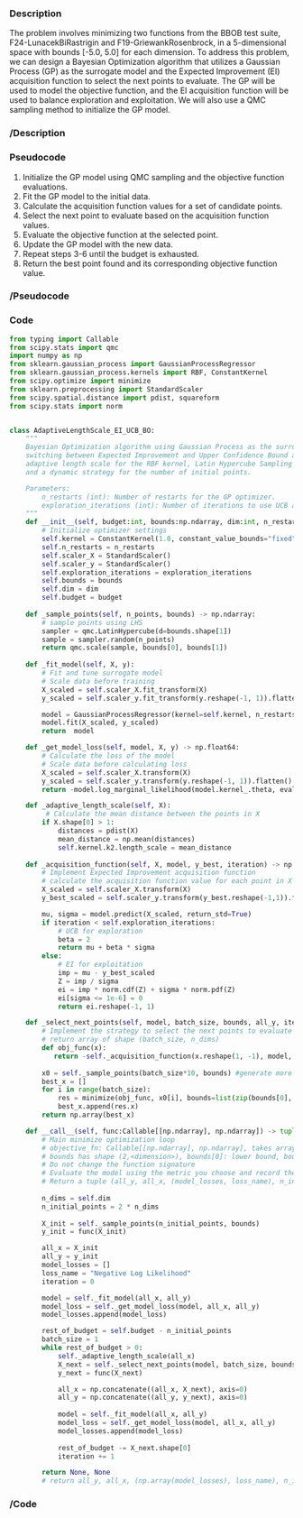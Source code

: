 ### Description
The problem involves minimizing two functions from the BBOB test suite, F24-LunacekBiRastrigin and F19-GriewankRosenbrock, in a 5-dimensional space with bounds [-5.0, 5.0] for each dimension. 
To address this problem, we can design a Bayesian Optimization algorithm that utilizes a Gaussian Process (GP) as the surrogate model and the Expected Improvement (EI) acquisition function to select the next points to evaluate. 
The GP will be used to model the objective function, and the EI acquisition function will be used to balance exploration and exploitation. 
We will also use a QMC sampling method to initialize the GP model.

### /Description

### Pseudocode
1. Initialize the GP model using QMC sampling and the objective function evaluations.
2. Fit the GP model to the initial data.
3. Calculate the acquisition function values for a set of candidate points.
4. Select the next point to evaluate based on the acquisition function values.
5. Evaluate the objective function at the selected point.
6. Update the GP model with the new data.
7. Repeat steps 3-6 until the budget is exhausted.
8. Return the best point found and its corresponding objective function value.

### /Pseudocode


### Code
```python
from typing import Callable
from scipy.stats import qmc
import numpy as np
from sklearn.gaussian_process import GaussianProcessRegressor
from sklearn.gaussian_process.kernels import RBF, ConstantKernel
from scipy.optimize import minimize
from sklearn.preprocessing import StandardScaler
from scipy.spatial.distance import pdist, squareform
from scipy.stats import norm


class AdaptiveLengthScale_EI_UCB_BO:
    """
    Bayesian Optimization algorithm using Gaussian Process as the surrogate model,
    switching between Expected Improvement and Upper Confidence Bound as the acquisition function,
    adaptive length scale for the RBF kernel, Latin Hypercube Sampling for initial points,
    and a dynamic strategy for the number of initial points.

    Parameters:
        n_restarts (int): Number of restarts for the GP optimizer.
        exploration_iterations (int): Number of iterations to use UCB as the acquisition function.
    """
    def __init__(self, budget:int, bounds:np.ndarray, dim:int, n_restarts=10, exploration_iterations=10):
        # Initialize optimizer settings
        self.kernel = ConstantKernel(1.0, constant_value_bounds="fixed") * RBF(length_scale=1.0, length_scale_bounds="fixed")
        self.n_restarts = n_restarts
        self.scaler_X = StandardScaler()
        self.scaler_y = StandardScaler()
        self.exploration_iterations = exploration_iterations
        self.bounds = bounds
        self.dim = dim
        self.budget = budget
        
    def _sample_points(self, n_points, bounds) -> np.ndarray:
        # sample points using LHS
        sampler = qmc.LatinHypercube(d=bounds.shape[1])
        sample = sampler.random(n_points)
        return qmc.scale(sample, bounds[0], bounds[1])
    
    def _fit_model(self, X, y):
        # Fit and tune surrogate model 
        # Scale data before training
        X_scaled = self.scaler_X.fit_transform(X)
        y_scaled = self.scaler_y.fit_transform(y.reshape(-1, 1)).flatten()

        model = GaussianProcessRegressor(kernel=self.kernel, n_restarts_optimizer=self.n_restarts)
        model.fit(X_scaled, y_scaled)
        return  model

    def _get_model_loss(self, model, X, y) -> np.float64:
        # Calculate the loss of the model
        # Scale data before calculating loss
        X_scaled = self.scaler_X.transform(X)
        y_scaled = self.scaler_y.transform(y.reshape(-1, 1)).flatten()
        return -model.log_marginal_likelihood(model.kernel_.theta, eval_gradient=False)

    def _adaptive_length_scale(self, X):
         # Calculate the mean distance between the points in X
        if X.shape[0] > 1:
            distances = pdist(X)
            mean_distance = np.mean(distances)
            self.kernel.k2.length_scale = mean_distance
            
    def _acquisition_function(self, X, model, y_best, iteration) -> np.ndarray:
        # Implement Expected Improvement acquisition function 
        # calculate the acquisition function value for each point in X
        X_scaled = self.scaler_X.transform(X)
        y_best_scaled = self.scaler_y.transform(y_best.reshape(-1,1)).flatten()[0]

        mu, sigma = model.predict(X_scaled, return_std=True)
        if iteration < self.exploration_iterations:
            # UCB for exploration
            beta = 2
            return mu + beta * sigma
        else:
            # EI for exploitation
            imp = mu - y_best_scaled
            Z = imp / sigma
            ei = imp * norm.cdf(Z) + sigma * norm.pdf(Z)
            ei[sigma <= 1e-6] = 0
            return ei.reshape(-1, 1)

    def _select_next_points(self, model, batch_size, bounds, all_y, iteration) -> np.ndarray:
        # Implement the strategy to select the next points to evaluate
        # return array of shape (batch_size, n_dims)
        def obj_func(x):
           return -self._acquisition_function(x.reshape(1, -1), model, np.min(all_y), iteration)[0]
        
        x0 = self._sample_points(batch_size*10, bounds) #generate more candidates
        best_x = []
        for i in range(batch_size):
            res = minimize(obj_func, x0[i], bounds=list(zip(bounds[0], bounds[1])), method='L-BFGS-B')
            best_x.append(res.x)
        return np.array(best_x)

    def __call__(self, func:Callable[[np.ndarray], np.ndarray]) -> tuple[np.float64, np.ndarray]:
        # Main minimize optimization loop
        # objective_fn: Callable[[np.ndarray], np.ndarray], takes array of shape (n_points, n_dims) and returns array of shape (n_points, 1).
        # bounds has shape (2,<dimension>), bounds[0]: lower bound, bounds[1]: upper bound
        # Do not change the function signature
        # Evaluate the model using the metric you choose and record the value as model_loss after each training. the size of the model_loss should be equal to the number of iterations plus one for the fit on initial points.
        # Return a tuple (all_y, all_x, (model_losses, loss_name), n_initial_points)
        
        n_dims = self.dim
        n_initial_points = 2 * n_dims
        
        X_init = self._sample_points(n_initial_points, bounds)
        y_init = func(X_init)

        all_x = X_init
        all_y = y_init
        model_losses = []
        loss_name = "Negative Log Likelihood"
        iteration = 0

        model = self._fit_model(all_x, all_y)
        model_loss = self._get_model_loss(model, all_x, all_y)
        model_losses.append(model_loss)

        rest_of_budget = self.budget - n_initial_points
        batch_size = 1
        while rest_of_budget > 0:
            self._adaptive_length_scale(all_x)
            X_next = self._select_next_points(model, batch_size, bounds, all_y, iteration)
            y_next = func(X_next)

            all_x = np.concatenate((all_x, X_next), axis=0)
            all_y = np.concatenate((all_y, y_next), axis=0)
            
            model = self._fit_model(all_x, all_y)
            model_loss = self._get_model_loss(model, all_x, all_y)
            model_losses.append(model_loss)
           
            rest_of_budget -= X_next.shape[0]
            iteration += 1

        return None, None
        # return all_y, all_x, (np.array(model_losses), loss_name), n_initial_points

```

### /Code